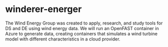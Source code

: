 # winderer-energer
The Wind Energy Group was created to apply, research, and study tools for DS and DE using wind energy data. We will run an OpenFAST container in Azure to generate data, creating containers that simulates a wind turbine model with different characteristics in a cloud provider.
